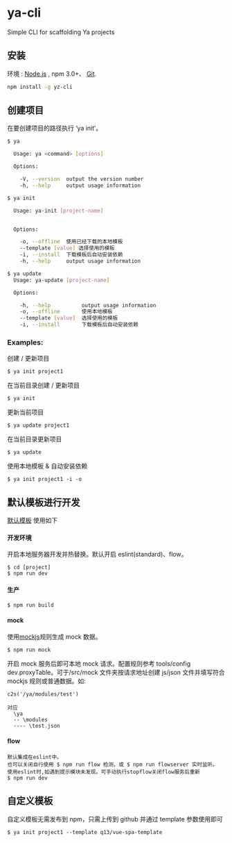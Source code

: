 # ya-cli

Simple CLI for scaffolding Ya projects

## 安装

环境 : [Node.js](https://nodejs.org/en/download/) , npm 3.0+、 [Git](https://git-scm.com/).

```bash
npm install -g yz-cli
```

## 创建项目

在要创建项目的路径执行 ‘ya init’。

```bash
$ ya

  Usage: ya <command> [options]

  Options:

    -V, --version  output the version number
    -h, --help     output usage information

$ ya init

  Usage: ya-init [project-name]


  Options:

    -o, --offline  使用已经下载的本地模板
    --template [value] 选择使用的模板
    -i, --install  下载模板后自动安装依赖
    -h, --help     output usage information

$ ya update
  Usage: ya-update [project-name]

  Options:

    -h, --help          output usage information
    -o, --offline       使用本地模板
    --template [value]  选择使用的模板
    -i, --install       下载模板后自动安装依赖
```

### Examples:

创建 / 更新项目

```
$ ya init project1
```

在当前目录创建 / 更新项目

```
$ ya init
```

更新当前项目

```
$ ya update project1
```

在当前目录更新项目

```
$ ya update
```

使用本地模板 & 自动安装依赖

```
$ ya init project1 -i -o
```

## 默认模板进行开发

[默认模板](https://github.com/q13/ya-spa-vue) 使用如下

#### 开发环境

开启本地服务器开发并热替换。默认开启 eslint(standard)、flow。

```
$ cd [project]
$ npm run dev
```

#### 生产

```
$ npm run build
```

#### mock

使用[mockjs](http://mockjs.com/)规则生成 mock 数据。

```
$ npm run mock
```

开启 mock 服务后即可本地 mock 请求。配置规则参考 tools/config dev.proxyTable。可于/src/mock 文件夹按请求地址创建 js/json 文件并填写符合 mockjs 规则或普通数据。如:

```
c2s('/ya/modules/test')

对应
  \ya
  -- \modules
  ---- \test.json
```

#### flow

```
默认集成在eslint中。
也可以关闭自行使用 $ npm run flow 检测，或 $ npm run flowserver 实时监听。
使用eslint时,如遇到提示模块未发现。可手动执行stopflow关闭flow服务后重新
$ npm run dev
```

## 自定义模板

自定义模板无需发布到 npm，只需上传到 github 并通过 template 参数使用即可

```
$ ya init project1 --template q13/vue-spa-template
```
